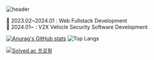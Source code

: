 
![header](https://capsule-render.vercel.app/api?type=wave&color=timeAuto&height=300&section=header&text=Sung%20Ik%20Je&fontSize=90)


🔭 2023.02~2024.01 : Web Fullstack Development <br> 
🔭 2024.01~        : V2X Vehicle Security Software Development <br>

[![Anurag's GitHub stats](https://github-readme-stats.vercel.app/api?username=sungikje)](https://github.com/anuraghazra/github-readme-stats) ![Top Langs](https://github-readme-stats.vercel.app/api/top-langs/?username=sungikje&layout=compact)

[![Solved.ac
프로필](http://mazassumnida.wtf/api/generate_badge?boj=dlrwp0370)](https://solved.ac/dlrwp0370)

<!--
**sungikje/sungikje** is a ✨ _special_ ✨ repository because its `README.md` (this file) appears on your GitHub profile.

Here are some ideas to get you started:

- 🔭 I’m currently working on ...
- 🌱 I’m currently learning ...
- 👯 I’m looking to collaborate on ...
- 🤔 I’m looking for help with ...
- 💬 Ask me about ...
- 📫 How to reach me: ...
- 😄 Pronouns: ...
- ⚡ Fun fact: ...
-->
